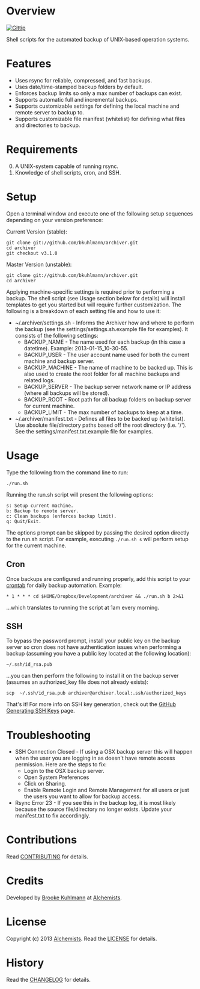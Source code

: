 # Overview

[![Gittip](http://img.shields.io/gittip/bkuhlmann.svg)](https://www.gittip.com/bkuhlmann)

Shell scripts for the automated backup of UNIX-based operation systems.

# Features

* Uses rsync for reliable, compressed, and fast backups.
* Uses date/time-stamped backup folders by default.
* Enforces backup limits so only a max number of backups can exist.
* Supports automatic full and incremental backups.
* Supports customizable settings for defining the local machine and remote server to backup to.
* Supports customizable file manifest (whitelist) for defining what files and directories to backup.

# Requirements

0. A UNIX-system capable of running rsync.
0. Knowledge of shell scripts, cron, and SSH.

# Setup

Open a terminal window and execute one of the following setup sequences depending on your version preference:

Current Version (stable):

    git clone git://github.com/bkuhlmann/archiver.git
    cd archiver
    git checkout v3.1.0

Master Version (unstable):

    git clone git://github.com/bkuhlmann/archiver.git
    cd archiver

Applying machine-specific settings is required prior to performing a backup. The shell script (see Usage section below
for details) will install templates to get you started but will require further customization. The following is a
breakdown of each setting file and how to use it:

* ~/.archiver/settings.sh - Informs the Archiver how and where to perform the backup (see the
  settings/settings.sh.example file for examples). It consists of the following settings:
    * BACKUP_NAME - The name used for each backup (in this case a datetime). Example: 2013-01-15_10-30-55.
    * BACKUP_USER - The user account name used for both the current machine and backup server.
    * BACKUP_MACHINE - The name of machine to be backed up. This is also used to create the root folder for all machine
      backups and related logs.
    * BACKUP_SERVER - The backup server network name or IP address (where all backups will be stored).
    * BACKUP_ROOT - Root path for all backup folders on backup server for current machine.
    * BACKUP_LIMIT - The max number of backups to keep at a time.
* ~/.archiver/manifest.txt - Defines all files to be backed up (whitelist). Use absolute file/directory paths based off
  the root directory (i.e. '/'). See the settings/manifest.txt.example file for examples.

# Usage

Type the following from the command line to run:

    ./run.sh

Running the run.sh script will present the following options:

    s: Setup current machine.
    b: Backup to remote server.
    c: Clean backups (enforces backup limit).
    q: Quit/Exit.

The options prompt can be skipped by passing the desired option directly to the run.sh script.
For example, executing `./run.sh s` will perform setup for the current machine.

## Cron

Once backups are configured and running properly, add this script to your
[crontab](https://en.wikipedia.org/wiki/Crontab) for daily backup automation. Example:

    * 1 * * * cd $HOME/Dropbox/Development/archiver && ./run.sh b 2>&1

...which translates to running the script at 1am every morning.

## SSH

To bypass the password prompt, install your public key on the backup server so cron does not have authentication
issues when performing a backup (assuming you have a public key located at the following location):

    ~/.ssh/id_rsa.pub

...you can then perform the following to install it on the backup server (assumes an authorized_key file does not
already exists):

    scp  ~/.ssh/id_rsa.pub archiver@archiver.local:.ssh/authorized_keys

That's it! For more info on SSH key generation, check out the
[GitHub Generating SSH Keys](https://help.github.com/articles/generating-ssh-keys) page.

# Troubleshooting

* SSH Connection Closed - If using a OSX backup server this will happen when the user you are logging in as doesn't have
  remote access permission. Here are the steps to fix:
    * Login to the OSX backup server.
    * Open System Preferences
    * Click on Sharing.
    * Enable Remote Login and Remote Management for all users or just the users you want to allow for backup access.
* Rsync Error 23 - If you see this in the backup log, it is most likely because the source file/directory no longer exists.
  Update your manifest.txt to fix accordingly.

# Contributions

Read [CONTRIBUTING](CONTRIBUTING.md) for details.

# Credits

Developed by [Brooke Kuhlmann](http://www.alchemists.io) at [Alchemists](http://www.alchemists.io).

# License

Copyright (c) 2013 [Alchemists](http://www.alchemists.io).
Read the [LICENSE](LICENSE.md) for details.

# History

Read the [CHANGELOG](CHANGELOG.md) for details.
